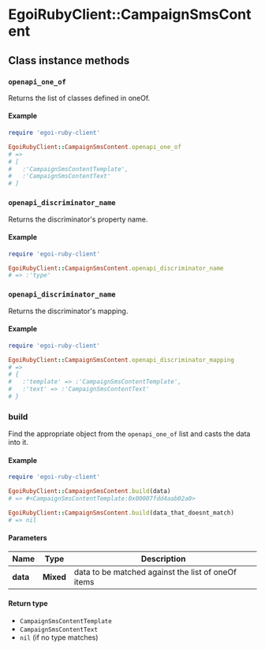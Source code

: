 # EgoiRubyClient::CampaignSmsContent

## Class instance methods

### `openapi_one_of`

Returns the list of classes defined in oneOf.

#### Example

```ruby
require 'egoi-ruby-client'

EgoiRubyClient::CampaignSmsContent.openapi_one_of
# =>
# [
#   :'CampaignSmsContentTemplate',
#   :'CampaignSmsContentText'
# ]
```

### `openapi_discriminator_name`

Returns the discriminator's property name.

#### Example

```ruby
require 'egoi-ruby-client'

EgoiRubyClient::CampaignSmsContent.openapi_discriminator_name
# => :'type'
```

### `openapi_discriminator_name`

Returns the discriminator's mapping.

#### Example

```ruby
require 'egoi-ruby-client'

EgoiRubyClient::CampaignSmsContent.openapi_discriminator_mapping
# =>
# {
#   :'template' => :'CampaignSmsContentTemplate',
#   :'text' => :'CampaignSmsContentText'
# }
```

### build

Find the appropriate object from the `openapi_one_of` list and casts the data into it.

#### Example

```ruby
require 'egoi-ruby-client'

EgoiRubyClient::CampaignSmsContent.build(data)
# => #<CampaignSmsContentTemplate:0x00007fdd4aab02a0>

EgoiRubyClient::CampaignSmsContent.build(data_that_doesnt_match)
# => nil
```

#### Parameters

| Name | Type | Description |
| ---- | ---- | ----------- |
| **data** | **Mixed** | data to be matched against the list of oneOf items |

#### Return type

- `CampaignSmsContentTemplate`
- `CampaignSmsContentText`
- `nil` (if no type matches)

